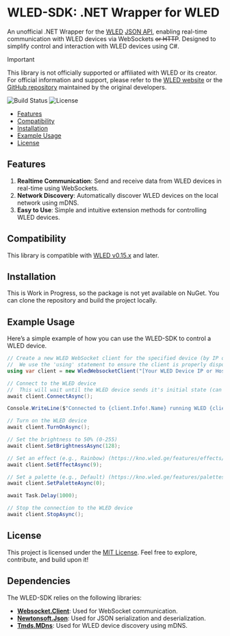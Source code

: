 # WLED-SDK: .NET Wrapper for WLED

An unofficial .NET Wrapper for the [WLED](https://kno.wled.ge/) [JSON API](https://kno.wled.ge/interfaces/json-api/), enabling real-time communication with WLED devices via WebSockets ~~or HTTP~~. Designed to simplify control and interaction with WLED devices using C#.

> [!IMPORTANT]
> This library is not officially supported or affiliated with WLED or its creator. For official information and support, please refer to the [WLED website](https://kno.wled.ge/) or the [GitHub repository](https://github.com/Aircoookie/WLED) maintained by the original developers.

![Build Status](https://img.shields.io/github/actions/workflow/status/DevPieter/WLED-SDK/nuget-publish.yml?branch=main&label=Build%20Status&logo=github)
![License](https://img.shields.io/github/license/DevPieter/WLED-SDK?color=blue&label=License&logo=github)

- [Features](#features)
- [Compatibility](#compatibility)
- [Installation](#installation)
- [Example Usage](#example-usage)
- [License](#license)

## Features

1. **Realtime Communication**: Send and receive data from WLED devices in real-time using WebSockets.
2. **Network Discovery**: Automatically discover WLED devices on the local network using mDNS.
3. **Easy to Use**: Simple and intuitive extension methods for controlling WLED devices.

## Compatibility

This library is compatible with [WLED v0.15.x](https://github.com/Aircoookie/WLED/releases/tag/v0.15.0) and later.

## Installation

This is Work in Progress, so the package is not yet available on NuGet. You can clone the repository and build the project locally.

## Example Usage

Here’s a simple example of how you can use the WLED-SDK to control a WLED device.

```csharp
// Create a new WLED WebSocket client for the specified device (by IP or hostname)
//  We use the 'using' statement to ensure the client is properly disposed of when we're done
using var client = new WledWebsocketClient("[Your WLED Device IP or Hostname]");

// Connect to the WLED device
//  This will wait until the WLED device sends it's initial state (can be disabled by passing false)
await client.ConnectAsync();

Console.WriteLine($"Connected to {client.Info!.Name} running WLED {client.Info.Version} ({client.Info.VersionId})");

// Turn on the WLED device
await client.TurnOnAsync();

// Set the brightness to 50% (0-255)
await client.SetBrightnessAsync(128);

// Set an effect (e.g., Rainbow) (https://kno.wled.ge/features/effects/)
await client.SetEffectAsync(9);

// Set a palette (e.g., Default) (https://kno.wled.ge/features/palettes/)
await client.SetPaletteAsync(0);

await Task.Delay(1000);

// Stop the connection to the WLED device
await client.StopAsync();
```

## License

This project is licensed under the [MIT License](https://github.com/DevPieter/WLED-SDK/blob/main/LICENSE). Feel free to explore, contribute, and build upon it!

## Dependencies

The WLED-SDK relies on the following libraries:

- [**Websocket.Client**](https://www.nuget.org/packages/Websocket.Client): Used for WebSocket communication.
- [**Newtonsoft.Json**](https://www.nuget.org/packages/Newtonsoft.Json): Used for JSON serialization and deserialization.
- [**Tmds.MDns**](https://www.nuget.org/packages/Tmds.MDns): Used for WLED device discovery using mDNS.
